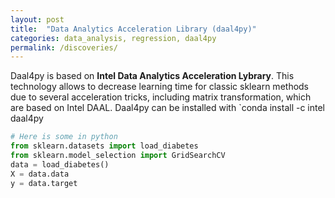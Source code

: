 ```yaml
---
layout: post
title:  "Data Analytics Acceleration Library (daal4py)"
categories: data_analysis, regression, daal4py
permalink: /discoveries/
---
```


Daal4py is based on **Intel Data Analytics Acceleration Lybrary**. This technology allows to decrease learning time for classic sklearn methods due to several acceleration tricks, including matrix transformation, which are based on Intel DAAL.
Daal4py can be installed with `conda install -c intel daal4py</code>


```python
# Here is some in python
from sklearn.datasets import load_diabetes
from sklearn.model_selection import GridSearchCV
data = load_diabetes()
X = data.data
y = data.target
```
